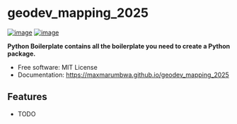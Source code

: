 # geodev_mapping_2025


[![image](https://img.shields.io/pypi/v/geodev_mapping_2025.svg)](https://pypi.python.org/pypi/geodev_mapping_2025)
[![image](https://img.shields.io/conda/vn/conda-forge/geodev_mapping_2025.svg)](https://anaconda.org/conda-forge/geodev_mapping_2025)


**Python Boilerplate contains all the boilerplate you need to create a Python package.**


-   Free software: MIT License
-   Documentation: https://maxmarumbwa.github.io/geodev_mapping_2025


## Features

-   TODO
